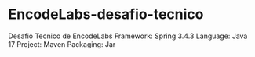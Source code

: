 # EncodeLabs-desafio-tecnico
Desafio Tecnico de EncodeLabs 
Framework: Spring 3.4.3
Language: Java 17
Project: Maven
Packaging: Jar
